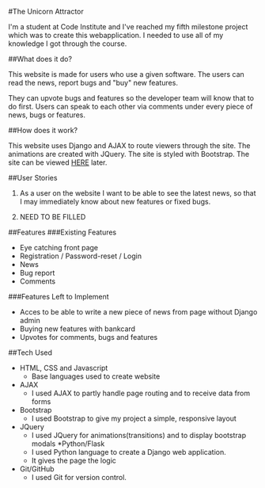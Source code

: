 #The Unicorn Attractor

I'm a student at Code Institute and I've reached my fifth milestone project which was to create this webapplication.
I needed to use all of my knowledge I got through the course.

##What does it do?

This website is made for users who use a given software.
The users can read the news, report bugs and "buy" new features.

They can upvote bugs and features so the developer team will know that to do first.
Users can speak to each other via comments under every piece of news, bugs or features.

##How does it work?

This website uses Django and AJAX to route viewers through the site.
The animations are created with JQuery.
The site is styled with Bootstrap.
The site can be viewed [HERE](#) later.

##User Stories
1. As a user on the website I want to be able to see the latest news,
so that I may immediately know about new features or fixed bugs.

2. NEED TO BE FILLED
    
##Features
###Existing Features

* Eye catching front page
* Registration / Password-reset / Login
* News
* Bug report
* Comments

        
###Features Left to Implement
* Acces to be able to write a new piece of news from page without Django admin
* Buying new features with bankcard
* Upvotes for comments, bugs and features


##Tech Used

* HTML, CSS and Javascript
    * Base languages used to create website
* AJAX
    * I used AJAX to partly handle page routing and to receive data from forms
* Bootstrap
    * I used Bootstrap to give my project a simple, responsive layout
* JQuery
    * I used JQuery for animations(transitions) and to display bootstrap modals
*Python/Flask
    * I used Python language to create a Django web application.
    * It gives the page the logic
* Git/GitHub
    * I used Git for version control.

